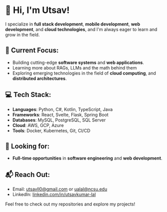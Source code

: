 # 👋 Hi, I'm Utsav!

I specialize in **full stack development**, **mobile development**, **web development**, and **cloud technologies**, and I'm always eager to learn and grow in the field.

## 🌱 Current Focus:
- Building cutting-edge **software systems** and **web applications**.
- Learning more about RAGs, LLMs and the math behind them
- Exploring emerging technologies in the field of **cloud computing**, and **distributed architectures**.

## 💻 Tech Stack:
- **Languages**: Python, C#, Kotlin, TypeScript, Java
- **Frameworks**: React, Svelte, Flask, Spring Boot
- **Databases**: MySQL, PostgreSQL, SQL Server
- **Cloud**: AWS, GCP, Azure
- **Tools**: Docker, Kubernetes, Git, CI/CD

## 🎯 Looking for:
- **Full-time opportunities** in **software engineering** and **web development**.

## 📬 Reach Out:
- Email: [utsavll0@gmail.com](mailto:utsavll0@gmail.com) or [ualal@ncsu.edu](mailto:ualal@ncsu.edu)
- LinkedIn: [linkedin.com/in/utsavkumar-lal](https://www.linkedin.com/in/utsavkumar-lal/)

Feel free to check out my repositories and explore my projects!

<!---
utsavll0/utsavll0 is a ✨ special ✨ repository because its `README.md` (this file) appears on your GitHub profile.
You can click the Preview link to take a look at your changes.
--->
